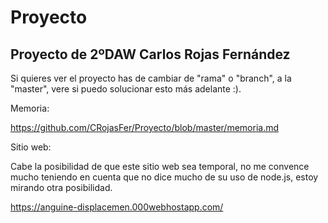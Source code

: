 # Proyecto

## Proyecto de 2ºDAW Carlos Rojas Fernández

Si quieres ver el proyecto has de cambiar de "rama" o "branch", a la "master", vere si puedo solucionar esto más adelante :).

Memoria:

https://github.com/CRojasFer/Proyecto/blob/master/memoria.md


Sitio web:

Cabe la posibilidad de que este sitio web sea temporal, no me convence mucho teniendo en cuenta que no dice mucho de su uso de node.js, estoy mirando otra posibilidad.

https://anguine-displacemen.000webhostapp.com/

